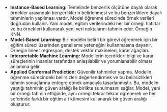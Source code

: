
- **Instance-Based Learning:** Temelinde benzerlik ölçütüne dayalı olarak örnekler arasındaki benzerliklerin belirlenmesi ve bu benzerliklere dayalı tahminlerin yapılması vardır. Model öğrenme sürecinde örnek verileri doğrudan kullanır. Yani model, eğitim verilerindeki her bir örneği hatırlar ve bu örnekleri kullanarak yeni veri noktalarını tahmin eder. Örneğin KNN.
- **Model-Based Learning:** Bir modelin belirli bir görevi öğrenmek için bir eğitim süreci üzerinden genelleme yeteneğini kullanmasına dayanır. Örneğin lineer regresyon, destek vektör makineleri, karar ağaçları.
- **Interpretable Machine Learning:** Modellerin içerdikleri bilgi ve karar süreçlerinin insanlar tarafından anlaşılabilir ve yorumlanabilir olması anlamına gelir.
- **Applied Conformal Prediction:** Güvenilir tahminler yapma. Modelin öğrenme sürecindeki belirsizleri değerlendirmek ve bu belirsizlikleri tahmin sonuçlarına entegre etmek amacıyla tasarlanmıştır. Bu, modelin yaptığı tahminin güven aralığı ile birlikte sunulmasını sağlar. Model, yeni bir örneği tahmin ettiğinde, aynı örneği tekrar tekrar öğrenerek ve her seferinde farklı bir eğitim alt kümesini kullanarak bir güven aralığı oluşturur.